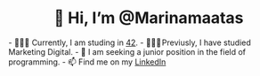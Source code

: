 
<div style="text-align: center;"> <h1>👋 Hi, I’m @Marinamaatas </h1> </div>
- 👩🏻‍💻 Currently, I am studing in <a href="https://42.fr/en/homepage/">42</a>.
- 👩🏻‍🏫 Previusly, I have studied Marketing Digital.
- 🔎 I am seeking a junior position in the field of programming.
- 📫 Find me on my <a href="www.linkedin.com/in/marina-matas-mata-38a659165">LinkedIn</a>

<!---
Marinamaatas/Marinamaatas is a ✨ special ✨ repository because its `README.md` (this file) appears on your GitHub profile.
You can click the Preview link to take a look at your changes.
--->
